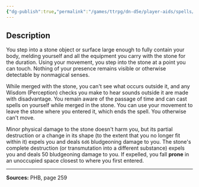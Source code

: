 ```yaml
---
{"dg-publish":true,"permalink":"/games/ttrpg/dn-d5e/player-aids/spells/level-3/meld-into-stone/","tags":["TTRPG/DND/5e","verbal","somatic","ritual"]}
---
```



## Description
You step into a stone object or surface large enough to fully contain your body, melding yourself and all the equipment you carry with the stone for the duration.
Using your movement, you step into the stone at a point you can touch.
Nothing of your presence remains visible or otherwise detectable by nonmagical senses.

While merged with the stone, you can't see what occurs outside it, and any Wisdom (Perception) checks you make to hear sounds outside it are made with disadvantage.
You remain aware of the passage of time and can cast spells on yourself while merged in the stone.
You can use your movement to leave the stone where you entered it, which ends the spell.
You otherwise can't move.

Minor physical damage to the stone doesn't harm you, but its partial destruction or a change in its shape (to the extent that you no longer fit within it) expels you and deals `6d6` bludgeoning damage to you.
The stone's complete destruction (or transmutation into a different substance) expels you and deals 50 bludgeoning damage to you.
If expelled, you fall **prone** in an unoccupied space closest to where you first entered.

---

**Sources:** PHB, page 259
